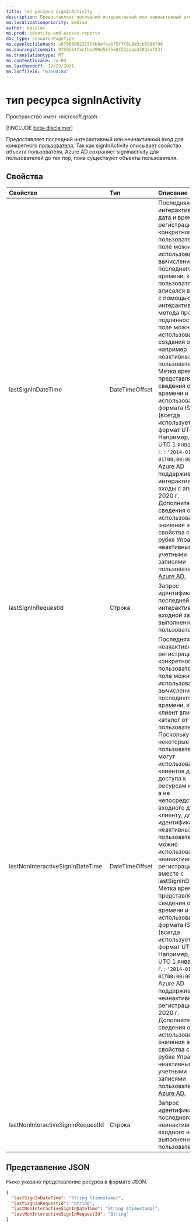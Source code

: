 ```yaml
---
title: тип ресурса signInActivity
description: Предоставляет последний интерактивный или неинактивный вход для определенного пользователя.
ms.localizationpriority: medium
author: besiler
ms.prod: identity-and-access-reports
doc_type: resourcePageType
ms.openlocfilehash: c67966902315f4b8ef4ab75f7f0c8d3cb5988f98
ms.sourcegitcommit: 9759b647acfbed99d5675a6f512aaa33932a723f
ms.translationtype: MT
ms.contentlocale: ru-RU
ms.lasthandoff: 12/23/2021
ms.locfileid: "61604184"
---
```

# <a name="signinactivity-resource-type"></a>тип ресурса signInActivity

Пространство имен: microsoft.graph

[!INCLUDE [beta-disclaimer](../../includes/beta-disclaimer.md)]

Предоставляет последний интерактивный или неинактивный вход для конкретного [пользователя.](user.md) Так как signInActivity описывает свойство объекта пользователя, Azure AD сохраняет signinactivity для пользователей до тех пор, пока существуют объекты пользователя. 

## <a name="properties"></a>Свойства

| Свойство     | Тип        | Описание |
|:-------------|:------------|:------------|
|lastSignInDateTime|DateTimeOffset|Последняя интерактивная дата и время регистрации для конкретного пользователя. Это поле можно использовать для вычисления последнего времени, когда пользователь вписался в каталог с помощью интерактивного метода проверки подлинности. Это поле можно использовать для создания отчетов, например неактивных пользователей. Метка времени представляет сведения о времени и дате с использованием формата ISO 8601 (всегда используется формат UTC). Например, полночь UTC 1 января 2014 г. : `'2014-01-01T00:00:00Z'` . Azure AD поддерживает интерактивные входы с апреля 2020 г. Дополнительные сведения об использовании значения этого свойства см. в рубке Управление неактивными учетными записями пользователей [в Azure AD.](/azure/active-directory/reports-monitoring/howto-manage-inactive-user-accounts)|
|lastSignInRequestId|Строка|Запрос идентификатора последней интерактивной входной записи, выполненной этим пользователем.|
|lastNonInteractiveSignInDateTime|DateTimeOffset|Последняя неакактивная дата регистрации для конкретного пользователя. Это поле можно использовать для вычисления последнего времени, когда клиент вписался в каталог от имени пользователя. Поскольку некоторые пользователи могут использовать клиентов для доступа к ресурсам клиента, а не непосредственного входного доступа к клиенту, для идентификации неактивных пользователей можно использовать дату неинактивную регистрацию вместе с lastSignInDateTime. Метка времени представляет сведения о времени и дате с использованием формата ISO 8601 (всегда используется формат UTC). Например, полночь UTC 1 января 2014 г. : `'2014-01-01T00:00:00Z'` . Azure AD поддерживает неинактивную регистрацию с мая 2020 г. Дополнительные сведения об использовании значения этого свойства см. в рубке Управление неактивными учетными записями пользователей [в Azure AD.](/azure/active-directory/reports-monitoring/howto-manage-inactive-user-accounts)|
|lastNonInteractiveSignInRequestId|Строка|Запрос идентификатора последнего неинактивного входного номера, выполненного этим пользователем.|

## <a name="json-representation"></a>Представление JSON

Ниже указано представление ресурса в формате JSON.

<!-- {
  "blockType": "resource",
  "optionalProperties": [

  ],
  "@odata.type": "microsoft.graph.signInActivity",
  "baseType": null
}-->

```json
{
  "lastSignInDateTime": "String (timestamp)",
  "lastSignInRequestId": "String",
  "lastNonInteractiveSignInDateTime": "String (timestamp)",
  "lastNonInteractiveSignInRequestId": "String"
}
```

<!-- uuid: 16cd6b66-4b1a-43a1-adaf-3a886856ed98
2019-02-04 14:57:30 UTC -->
<!-- {
  "type": "#page.annotation",
  "description": "signInActivity resource",
  "keywords": "",
  "section": "documentation",
  "tocPath": ""
}-->
